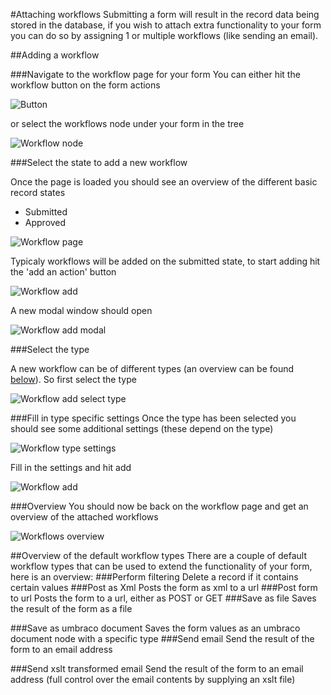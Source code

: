 #Attaching workflows
Submitting a form will result in the record data being stored in the database, if you wish to attach extra functionality to your form you can do so by assigning 1 or multiple workflows (like sending an email).

##Adding a workflow

###Navigate to the workflow page for your form
You can either hit the workflow button on the form actions

![Button](workflowbutton.png)

or select the workflows node under your form in the tree

![Workflow node](Workflownode.png)

###Select the state to add a new workflow

Once the page is loaded you should see an overview of the different basic record states

- Submitted
- Approved

![Workflow page](WorkflowsPage.png)

Typicaly workflows will be added on the submitted state, to start adding hit the 'add an action' button


![Workflow add](WorkflowsPageAdd.png)

A new modal window should open

![Workflow add modal](WorkflowsAddModal.png)

###Select the type

A new workflow can be of different types (an overview can be found [below](#Overviewofthedefaultworkflowtypes)). So first select the type

![Workflow add select type](WorkflowsPageAddSelectType.png)


###Fill in type specific settings
Once the type has been selected you should see some additional settings (these depend on the type)

![Workflow type settings](WorkflowsPageAddTypeSettings.png)

Fill in the settings and hit add

![Workflow add](WorkflowsPageAddAdd.png)

###Overview
You should now be back on the workflow page and get an overview of the attached workflows

![Workflows overview](WorkflowOverview.png)



##Overview of the default workflow types
There are a couple of default workflow types that can be used to extend the functionality of your form, here is an overview:
###Perform filtering
Delete a record if it contains certain values
###Post as Xml
Posts the form as xml to a url
###Post form to url
Posts the form to a url, either as POST or GET
###Save as file
Saves the result of the form as a file

###Save as umbraco document
Saves the form values as an umbraco document node with a specific type
###Send email
Send the result of the form to an email address

###Send xslt transformed email
Send the result of the form to an email address (full control over the email contents by supplying an xslt file)
